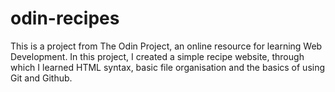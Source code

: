 # odin-recipes
This is a project from The Odin Project, an online resource for learning Web Development. In this project, I created a simple recipe website, through which I learned HTML syntax, basic file organisation and the basics of using Git and Github.